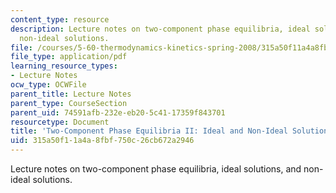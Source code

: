 ```yaml
---
content_type: resource
description: Lecture notes on two-component phase equilibria, ideal solutions, and
  non-ideal solutions.
file: /courses/5-60-thermodynamics-kinetics-spring-2008/315a50f11a4a8fbf750c26cb672a2946_5_60_lecture21.pdf
file_type: application/pdf
learning_resource_types:
- Lecture Notes
ocw_type: OCWFile
parent_title: Lecture Notes
parent_type: CourseSection
parent_uid: 74591afb-232e-eb20-5c41-17359f843701
resourcetype: Document
title: 'Two-Component Phase Equilibria II: Ideal and Non-Ideal Solutions'
uid: 315a50f1-1a4a-8fbf-750c-26cb672a2946
---
```

Lecture notes on two-component phase equilibria, ideal solutions, and non-ideal solutions.

